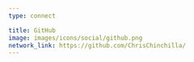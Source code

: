 ```yaml
---
type: connect

title: GitHub
image: images/icons/social/github.png
network_link: https://github.com/ChrisChinchilla/
---
```

